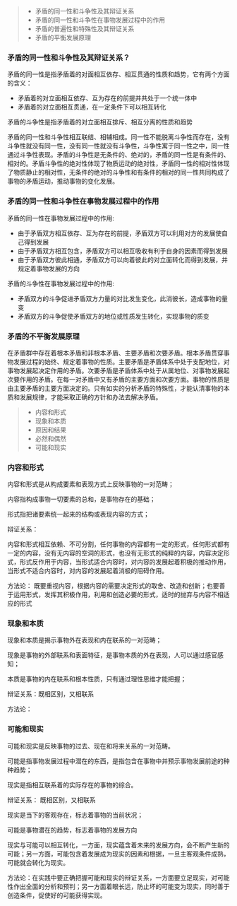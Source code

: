 > - 矛盾的同一性和斗争性及其辩证关系
> - 矛盾的同一性和斗争性在事物发展过程中的作用
> - 矛盾的普遍性和特殊性及其辩证关系
> - 矛盾的平衡发展原理

### 矛盾的同一性和斗争性及其辩证关系？

矛盾的同一性是指矛盾着的对面相互依存、相互贯通的性质和趋势，它有两个方面的含义：

- 矛盾着的对立面相互依存、互为存在的前提并共处于一个统一体中
- 矛盾着的对立面相互贯通，在一定条件下可以相互转化

矛盾的斗争性是指矛盾着的对立面相互排斥、相互分离的性质和趋势



矛盾的同一性和斗争性相互联结、相辅相成。同一性不能脱离斗争性而存在，没有斗争性就没有同一性，没有同一性就没有斗争性，斗争性寓于同一性之中，同一性通过斗争性表现。矛盾的斗争性是无条件的、绝对的，矛盾的同一性是有条件的、相对的。矛盾斗争性的绝对性体现了物质运动的绝对性，矛盾同一性的相对性体现了物质静止的相对性，无条件的绝对的斗争性和有条件的相对的同一性共同构成了事物的矛盾运动，推动事物的变化发展。



### 矛盾的同一性和斗争性在事物发展过程中的作用

矛盾的同一性在事物发展过程中的作用:

- 由于矛盾双方相互依存、互为存在的前提，矛盾双方可以利用对方的发展使自己得到发展
- 由于矛盾双方相互包含，矛盾双方可以相互吸收有利于自身的因素而得到发展
- 由于矛盾双方彼此相通，矛盾双方可以向着彼此的对立面转化而得到发展，并规定着事物发展的方向



矛盾的斗争性在事物发展过程中的作用:

- 矛盾双方的斗争促进矛盾双方力量的对比发生变化，此消彼长，造成事物的量变
- 矛盾双方的斗争促使矛盾双方的地位或性质发生转化，实现事物的质变



### 矛盾的不平衡发展原理

在矛盾群中存在着根本矛盾和非根本矛盾、主要矛盾和次要矛盾。根本矛盾贯穿事物发展过程的始终、规定着事物的性质。主要矛盾是矛盾体系中处于支配地位，对事物发展起决定作用的矛盾。次要矛盾是矛盾体系中处于从属地位、对事物发展起次要作用的矛盾。在每一对矛盾中又有矛盾的主要方面和次要方面。事物的性质是由主要矛盾的主要方面决定的。只有如实的分析矛盾的特殊性，才能认清事物的本质和发展规律，才能采取正确的方针和办法去解决矛盾。





> - 内容和形式
> - 现象和本质
> - 原因和结果
> - 必然和偶然
> - 可能和现实

### 内容和形式

内容和形式是从构成要素和表现方式上反映事物的一对范畴；

内容指构成事物一切要素的总和，是事物存在的基础；

形式指把诸要素统一起来的结构或表现内容的方式；

辩证关系：

内容和形式相互依赖、不可分割，任何事物的内容都有一定的形式，任何形式都有一定的内容，没有无内容的空洞的形式，也没有无形式的纯粹的内容，内容决定形式，形式反作用于内容，当形式适合内容时，对内容的发展起着积极的推动作用，当形式不适合内容时，对内容的发展起着消极的阻碍作用。



方法论： 既要重视内容，根据内容的需要决定形式的取舍、改造和创新；也要善于运用形式，发挥其积极作用，利用和创造必要的形式，适时的抛弃与内容不相适应的形式



### 现象和本质

现象和本质是揭示事物外在表现和内在联系的一对范畴；

现象是事物的外部联系和表面特征，是事物本质的外在表现，人可以通过感官感知；

本质是事物的内在联系和根本性质，只有通过理性思维才能把握；



辩证关系：既相区别，又相联系



方法论：





### 可能和现实

可能和现实是反映事物的过去、现在和将来关系的一对范畴。

可能是指事物发展过程中潜在的东西，是指包含在事物中并预示事物发展前途的种种趋势；

现实是指相互联系着的实际存在的事物的综合。



辩证关系： 既相区别，又相联系

现实是当下的客观存在，标志着事物的当前状况；

可能是事物潜在的趋势，标志着事物的发展方向

现实与可能可以相互转化，一方面，现实蕴含着未来的发展方向，会不断产生新的可能；另一方面，可能包含着发展成为现实的因素和根据，一旦主客观条件成熟，可能就会转化为现实。

方法论：在实践中要正确把握可能和现实的辩证关系，一方面要立足现实，对可能性作出全面的分析和预判；另一方面着眼长远，防止坏的可能变为现实，同时善于创造条件，促使好的可能获得实现。



